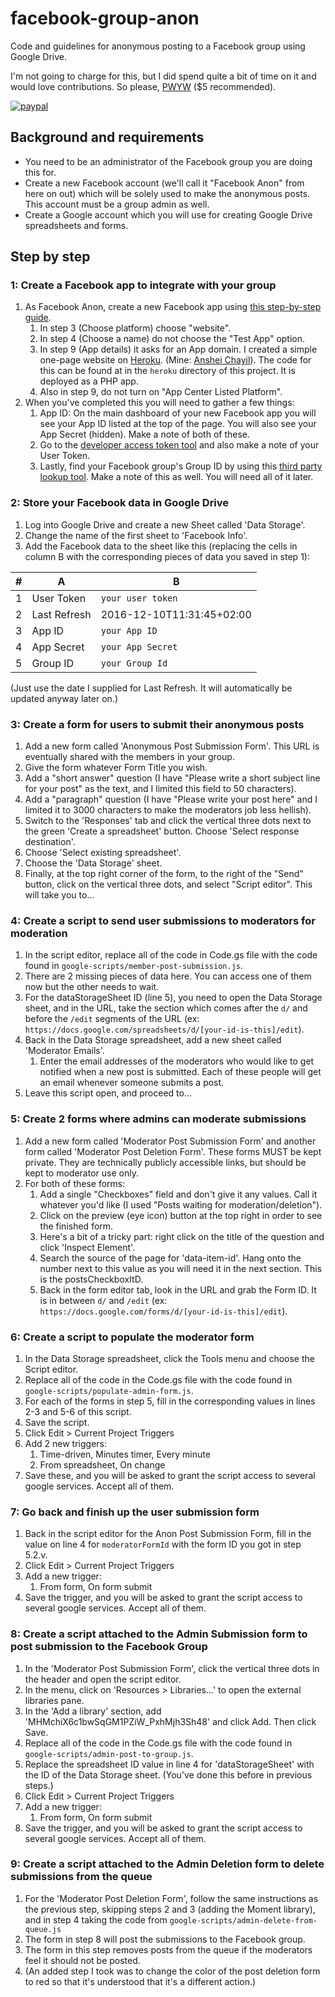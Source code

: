# facebook-group-anon
Code and guidelines for anonymous posting to a Facebook group using Google Drive.

I'm not going to charge for this, but I did spend quite a bit of time on it and would love contributions. So please, [PWYW](https://en.wikipedia.org/wiki/Pay_what_you_want) ($5 recommended).

[![paypal](https://www.paypalobjects.com/en_US/i/btn/btn_donate_LG.gif)](https://www.paypal.com/cgi-bin/webscr?cmd=_s-xclick&hosted_button_id=T7B8GJUUWWGGE)

## Background and requirements
* You need to be an administrator of the Facebook group you are doing this for.
* Create a new Facebook account (we'll call it "Facebook Anon" from here on out) which will be solely used to make the anonymous posts. This account must be a group admin as well.
* Create a Google account which you will use for creating Google Drive spreadsheets and forms.

## Step by step
### 1: Create a Facebook app to integrate with your group
1. As Facebook Anon, create a new Facebook app using [this step-by-step guide](https://www.popwebdesign.net/how-to-create-facebook-app.html). 
    1. In step 3 (Choose platform) choose "website".
    1. In step 4 (Choose a name) do not choose the "Test App" option.
    1. In step 9 (App details) it asks for an App domain. I created a simple one-page website on [Heroku](https://www.heroku.com/). (Mine: [Anshei Chayil](https://anshei-chayil-anon.herokuapp.com/)). The code for this can be found at in the `heroku` directory of this project. It is deployed as a PHP app.
    1. Also in step 9, do not turn on "App Center Listed Platform".
1. When you've completed this you will need to gather a few things:
    1. App ID: On the main dashboard of your new Facebook app you will see your App ID listed at the top of the page. You will also see your App Secret (hidden). Make a note of both of these. 
    1. Go to the [developer access token tool](https://developers.facebook.com/tools/accesstoken/) and also make a note of your User Token.
    1. Lastly, find your Facebook group's Group ID by using this [third party lookup tool](http://lookup-id.com/#). Make a note of this as well. You will need all of it later.
    
### 2: Store your Facebook data in Google Drive
1. Log into Google Drive and create a new Sheet called 'Data Storage'.
1. Change the name of the first sheet to 'Facebook Info'.
1. Add the Facebook data to the sheet like this (replacing the cells in column B with the corresponding pieces of data you saved in step 1): 

#|A | B
--- | --- | ---
1 | User Token | `your user token`
2 | Last Refresh | 2016-12-10T11:31:45+02:00
3 | App ID | `your App ID`
4 | App Secret | `your App Secret`
5 | Group ID | `your Group Id`

(Just use the date I supplied for Last Refresh. It will automatically be updated anyway later on.)

### 3: Create a form for users to submit their anonymous posts
1. Add a new form called 'Anonymous Post Submission Form'. This URL is eventually shared with the members in your group.
1. Give the form whatever Form Title you wish.
1. Add a "short answer" question (I have "Please write a short subject line for your post" as the text, and I limited this field to 50 characters).
1. Add a "paragraph" question (I have "Please write your post here" and I limited it to 3000 characters to make the moderators job less hellish).
1. Switch to the 'Responses' tab and click the vertical three dots next to the green 'Create a spreadsheet' button. Choose 'Select response destination'.
1. Choose 'Select existing spreadsheet'.
1. Choose the 'Data Storage' sheet.
1. Finally, at the top right corner of the form, to the right of the "Send" button, click on the vertical three dots, and select "Script editor". This will take you to...

### 4: Create a script to send user submissions to moderators for moderation
1. In the script editor, replace all of the code in Code.gs file with the code found in `google-scripts/member-post-submission.js`.
1. There are 2 missing pieces of data here. You can access one of them now but the other needs to wait.
1. For the dataStorageSheet ID (line 5), you need to open the Data Storage sheet, and in the URL, take the section which comes after the `d/` and before the `/edit` segments of the URL (ex: `https://docs.google.com/spreadsheets/d/[your-id-is-this]/edit`).
1. Back in the Data Storage spreadsheet, add a new sheet called 'Moderator Emails'.
    1. Enter the email addresses of the moderators who would like to get notified when a new post is submitted. Each of these people will get an email whenever someone submits a post.
1. Leave this script open, and proceed to... 

### 5: Create 2 forms where admins can moderate submissions
1. Add a new form called 'Moderator Post Submission Form' and another form called 'Moderator Post Deletion Form'. These forms MUST be kept private. They are technically publicly accessible links, but should be kept to moderator use only.
1. For both of these forms:
    1. Add a single "Checkboxes" field and don't give it any values. Call it whatever you'd like (I used "Posts waiting for moderation/deletion").
    1. Click on the preview (eye icon) button at the top right in order to see the finished form.
    1. Here's a bit of a tricky part: right click on the title of the question and click 'Inspect Element'.
    1. Search the source of the page for 'data-item-id'. Hang onto the number next to this value as you will need it in the next section. This is the postsCheckboxItD.
    1. Back in the form editor tab, look in the URL and grab the Form ID. It is in between `d/` and `/edit` (ex: `https://docs.google.com/forms/d/[your-id-is-this]/edit`).

### 6: Create a script to populate the moderator form
1. In the Data Storage spreadsheet, click the Tools menu and choose the Script editor.
1. Replace all of the code in the Code.gs file with the code found in `google-scripts/populate-admin-form.js`.
1. For each of the forms in step 5, fill in the corresponding values in lines 2-3 and 5-6 of this script.
1. Save the script.
1. Click Edit > Current Project Triggers
1. Add 2 new triggers:
    1. Time-driven, Minutes timer, Every minute
    1. From spreadsheet, On change
1. Save these, and you will be asked to grant the script access to several google services. Accept all of them.

### 7: Go back and finish up the user submission form
1. Back in the script editor for the Anon Post Submission Form, fill in the value on line 4 for `moderatorFormId` with the form ID you got in step 5.2.v.
1. Click Edit > Current Project Triggers
1. Add a new trigger:
    1. From form, On form submit
1. Save the trigger, and you will be asked to grant the script access to several google services. Accept all of them.

### 8: Create a script attached to the Admin Submission form to post submission to the Facebook Group
1. In the 'Moderator Post Submission Form', click the vertical three dots in the header and open the script editor.
1. In the menu, click on 'Resources > Libraries...' to open the external libraries pane.
1. In the 'Add a library' section, add 'MHMchiX6c1bwSqGM1PZiW_PxhMjh3Sh48' and click Add. Then click Save.
1. Replace all of the code in the Code.gs file with the code found in `google-scripts/admin-post-to-group.js`.
1. Replace the spreadsheet ID value in line 4 for 'dataStorageSheet' with the ID of the Data Storage sheet. (You've done this before in previous steps.)
1. Click Edit > Current Project Triggers
1. Add a new trigger:
    1. From form, On form submit
1. Save the trigger, and you will be asked to grant the script access to several google services. Accept all of them.

### 9: Create a script attached to the Admin Deletion form to delete submissions from the queue 
1. For the 'Moderator Post Deletion Form', follow the same instructions as the previous step, skipping steps 2 and 3 (adding the Moment library), and in step 4 taking the code from `google-scripts/admin-delete-from-queue.js`
1. The form in step 8 will post the submissions to the Facebook group. 
1. The form in this step removes posts from the queue if the moderators feel it should not be posted.
1. (An added step I took was to change the color of the post deletion form to red so that it's understood that it's a different action.)















